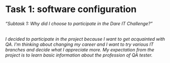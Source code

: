 

# Task 1: software configuration
###### “Subtask 1: Why did I choose to participate in the Dare IT Challenge?”
###### I decided to participate in the project because I want to get acquainted with QA. I'm thinking about changing my career and I want to try various IT branches and decide what I appreciate more. My expectation from the project is to learn basic information about the profession of QA tester.
